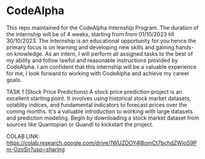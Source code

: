 # CodeAlpha

This repo maintained for the CodeAlpha Internship Program. The duration of the internship will be of 4 weeks, starting from from 01/10/2023 till 30/10/2023. The internship is an educational opportunity for you hence the primary focus is on learning and developing new skills and gaining hands-on knowledge. As an intern, I will perform all assigned tasks to the best of my ability and follow lawful and reasonable instructions provided by CodeAlpha. I am confident that this internship will be a valuable experience for me, I look forward to working with CodeAlpha and achieve my career goals.

TASK 1 (Stock Price Predictions)
A stock price prediction project is an excellent starting point. It involves using historical stock market datasets, volatility indices, and fundamental indicators to forecast prices over the coming months. It's a valuable introduction to working with large datasets and prediction modeling. Begin by downloading a stock market dataset from sources like Quantopian or Quandl to kickstart the project.

COLAB LINK: https://colab.research.google.com/drive/1WUZDOY4l8omCt7bchdZWioS9Pm-OzoSn?usp=sharing
